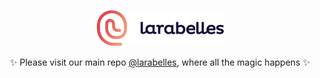 <p align="center">
  <img src="/logo.png" alt="Larabelles logo"/>
</p>

<p align="center">
  ✨ Please visit our main repo <a href="https://github.com/orgs/larabelles/">@larabelles</a>, where all the magic happens ✨
</p>
